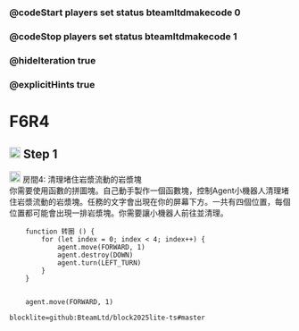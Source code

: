 ### @codeStart players set status bteamltdmakecode 0
### @codeStop players set status bteamltdmakecode 1


### @hideIteration true
### @explicitHints true

# F6R4

## <img src="https://blocklite.20240806.xyz/tw/1/f6r4" width="20" height="20"> Step 1
<img src="https://blocklite.20240806.xyz/tw/1/f6r4" width="20" height="20"> 房間4: 清理堵住岩漿流動的岩漿塊   
   你需要使用函數的拼圖塊。自己動手製作一個函數塊，控制Agent小機器人清理堵住岩漿流動的岩漿塊。任務的文字會出現在你的屏幕下方。一共有四個位置，每個位置都可能會出現一排岩漿塊。你需要讓小機器人前往並清理。
```ghost
    function 转圈 () {
        for (let index = 0; index < 4; index++) {
            agent.move(FORWARD, 1)
            agent.destroy(DOWN)
            agent.turn(LEFT_TURN)
        }
    }
```

```template

    agent.move(FORWARD, 1)

```

```package
blocklite=github:BteamLtd/block2025lite-ts#master
``` 